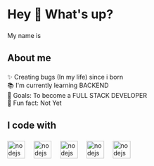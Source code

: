 <h1 align="left">Hey 👋 What's up?</h1>

###

<p align="left">My name is </p>

###

<h2 align="left">About me</h2>

###

<p align="left">✨ Creating bugs (In my life) since i born <br>📚 I'm currently learning BACKEND<br>🎯 Goals: To become a FULL STACK DEVELOPER<br>🎲 Fun fact: Not Yet</p>

###

<h2 align="left">I code with</h2>

###

<div align="left">
   <img src="https://uxwing.com/wp-content/themes/uxwing/download/brands-and-social-media/javascript-programming-language-icon.svg" height="40" alt="nodejs logo"  />
  <img width="12" />
  <img src="https://cdn.jsdelivr.net/gh/devicons/devicon/icons/nodejs/nodejs-original.svg" height="40" alt="nodejs logo"  />
  <img width="12" />
  <img src="https://uxwing.com/wp-content/themes/uxwing/download/brands-and-social-media/html-icon.svg" height="40" alt="nodejs logo"  />
  <img width="12" />
  <img src="https://uxwing.com/wp-content/themes/uxwing/download/brands-and-social-media/css-icon.svg" height="40" alt="nodejs logo"  />
  <img width="12" />
    <img src="https://uxwing.com/wp-content/themes/uxwing/download/brands-and-social-media/bootstrap-5-logo-icon.svg" height="40" alt="nodejs logo"  />
  <img width="12" />
</div>

###
